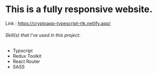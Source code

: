 # This is a fully responsive website.

Link : https://cryptoapp-typescript-rtk.netlify.app/

###### Skill(s) that I've used in this project:

- Typscript
- Redux Toolkit
- React Router
- SASS
